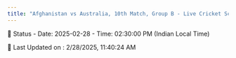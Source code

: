 ```yaml
---
title: "Afghanistan vs Australia, 10th Match, Group B - Live Cricket Score"
---
```


📑 Status - Date: 2025-02-28 - Time: 02:30:00 PM (Indian Local Time)

📝 Last Updated on : 2/28/2025, 11:40:24 AM  

